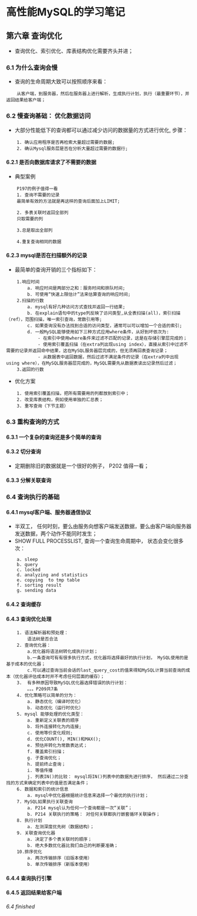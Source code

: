 # 高性能MySQL的学习笔记

## 第六章 查询优化
- 查询优化、索引优化、库表结构优化需要齐头并进；

### 6.1 为什么查询会慢
- 查询的生命周期大致可以按照顺序来看：
~~~
    从客户端，到服务器，然后在服务器上进行解析，生成执行计划，执行（最重要环节），并返回结果给客户端；
~~~

### 6.2 慢查询基础： 优化数据访问
- 大部分性能低下的查询都可以通过减少访问的数据量的方式进行优化, 步骤：
~~~
    1. 确认应用程序是否再检索大量超过需要的数据;
    2. 确认Mysql服务层是否在分析大量超过需要的数据行;
~~~

#### 6.2.1 是否向数据库请求了不需要的数据
- 典型案例
~~~
    P197的例子值得一看
    1. 查询不需要的记录
    最简单有效的方法就是再这样的查询后面加上LIMIT;

    2. 多表关联时返回全部列
    只取需要的列

    3.总是取出全部列

    4.重复查询相同的数据
~~~

#### 6.2.3 mysql是否在扫描额外的记录
- 最简单的查询开销的三个指标如下：
~~~
    1.响应时间
        a. 响应时间是两部分之和：服务时间和排队时间;
        b. 可使用“快速上限估计”法来估算查询的响应时间;
    2.扫描的行数
        a. mysql有好几种访问方式查找并返回一行结果;
        b. 在explain语句中的type列反映了访问类型,从全表扫描(all)，索引扫描（ref），范围扫描，唯一索引查询，常数引用等;
        c. 如果查询没有办法找到合适的访问类型，通常可以可以增加一个合适的索引;
        d. 一般MySQL能够使用如下三种方式应用where条件，从好到坏依次为:
            - 在索引中使用where条件来过滤不匹配的记录，这是在存储引擎层完成的；
            - 使用索引覆盖扫描（在extra列出现using index），直接从索引中过滤不需要的记录并返回命中结果，这在MySQL服务器层完成的，但无须再回表查询记录；
            - 从数据表中返回数据，然后过滤不满足条件的记录（在extra列中出现using where），在MySQL服务器层完成的，MySQL需要先从数据表读出记录然后过滤；
    3.返回的行数 
~~~

- 优化方案
~~~
    1. 使用索引覆盖扫描，把所有需要用的列都放到索引中；
    2. 改变库表结构，例如使用单独的汇总表；
    3. 重写查询（下节主题）
~~~

### 6.3 重构查询的方式
#### 6.3.1 一个复杂的查询还是多个简单的查询

#### 6.3.2 切分查询
- 定期删除旧的数据就是一个很好的例子， P202 值得一看；

#### 6.3.3 分解关联查询


### 6.4 查询执行的基础
#### 6.4.1 mysql客户端、服务器通信协议
- 半双工， 任何时刻，要么由服务向想客户端发送数据，要么由客户端向服务器发送数据，两个动作不能同时发生；
- SHOW FULL PROCESSLIST, 查询一个查询生命周期中， 状态会变化很多次：
~~~
    a. sleep
    b. query
    c. locked
    d. analyzing and statistics
    e. copying  to tmp table
    f. sorting result
    g. sending data
~~~

#### 6.4.2 查询缓存

#### 6.4.3 查询优化处理
~~~
    1. 语法解析器和预处理：
        语法树是否合法
    2. 查询优化器：
        a.优化器将语法树转化成执行计划；
        b.一条查询可有有很多执行方式，优化器将选择最好的执行计划， MySQL使用的是基于成本的优化器；
        c.可以通过查询当前会话的last_query_cost的值来得知MySQL计算当前查询的成本（优化器评估成本时并不考虑任何层面的缓存）；
    3.  有多种原因导致MySQL优化器选择错误的执行计划：
        。。。P209共7条
    4. 优化策略可以简单的分为：
        a. 静态优化（编译时优化）
        b. 动态优化（运行时优化）
    5. mysql 能够处理的优化类型：
        a. 重新定义关联表的顺序
        b. 将外连接转化为内连接;
        c. 使用等价变化规则;
        d. 优化COUNT(), MIN()和MAX();
        e. 预估并转化为常数表达式；
        f. 覆盖索引扫描；
        g. 子查询优化；
        h. 提前终止查询；
        i. 等值传播
        j. 列表IN()的比较： mysql将IN()列表中的数据先进行排序， 然后通过二分查找的方式来确定列表中的值是否满足条件；
    6. 数据和索引的统计信息
        a. mysql中优化器根据统计信息来选择一个最优的执行计划；
    7. MySQL如果执行关联查询
        a. P214 mysql认为任何一个查询都是一次“关联”；
        b. P214 关联执行的策略： 对任何关联都执行嵌套循环关联操作； 
    8. 执行计划
        a. 左测深度优先树（数据结构）；
    9. 关联查询优化器
        a. 决定了多个表关联时的顺序；
        b. 绝大多数优化器比我们自己的判断要准确；
    10.排序优化
        a. 两次传输排序（旧版本使用）
        b. 单次传输排序（新版本使用）

~~~

#### 6.4.4 查询执行引擎

#### 6.4.5 返回结果给客户端

###### 6.4 finished